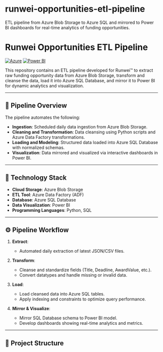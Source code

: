 # runwei-opportunities-etl-pipeline
ETL pipeline from Azure Blob Storage to Azure SQL and mirrored to Power BI dashboards for real-time analytics of funding opportunities.
# Runwei Opportunities ETL Pipeline 

[![Azure](https://img.shields.io/badge/Cloud-Azure-0078D4.svg?style=flat&logo=microsoftazure)](https://azure.microsoft.com/) 
[![Power BI](https://img.shields.io/badge/Visualization-Power%20BI-F2C811.svg?style=flat&logo=powerbi)](https://powerbi.microsoft.com/)

This repository contains an ETL pipeline developed for Runwei™ to extract raw funding opportunity data from Azure Blob Storage, transform and cleanse the data, load it into Azure SQL Database, and mirror it to Power BI for dynamic analytics and visualization.

---

## 📌 **Pipeline Overview**

The pipeline automates the following:

- **Ingestion**: Scheduled daily data ingestion from Azure Blob Storage.
- **Cleaning and Transformation**: Data cleansing using Python scripts and Azure Data Factory transformations.
- **Loading and Modeling**: Structured data loaded into Azure SQL Database with normalized schemas.
- **Visualization**: Data mirrored and visualized via interactive dashboards in Power BI.

---

## 🔧 **Technology Stack**

- **Cloud Storage**: Azure Blob Storage
- **ETL Tool**: Azure Data Factory (ADF)
- **Database**: Azure SQL Database
- **Data Visualization**: Power BI
- **Programming Languages**: Python, SQL

---

## ⚙️ **Pipeline Workflow**

1. **Extract**:  
   - Automated daily extraction of latest JSON/CSV files.

2. **Transform**:  
   - Cleanse and standardize fields (Title, Deadline, AwardValue, etc.).
   - Convert datatypes and handle missing or invalid data.

3. **Load**:  
   - Load cleansed data into Azure SQL tables.
   - Apply indexing and constraints to optimize query performance.

4. **Mirror & Visualize**:  
   - Mirror SQL Database schema to Power BI model.
   - Develop dashboards showing real-time analytics and metrics.

---

## 📂 **Project Structure**

